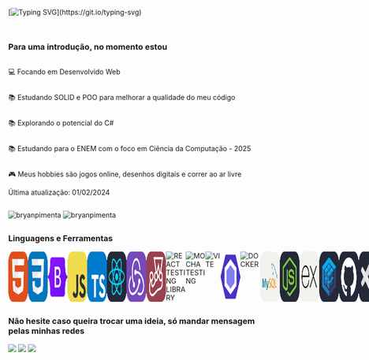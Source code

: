[![Typing SVG](https://readme-typing-svg.demolab.com?font=Fira+Code&pause=1000&color=e07a5f&width=435&lines=Bem-vindo+ao+meu+reposit%C3%B3rio+GitHub!)](https://git.io/typing-svg)

##
<div style="display: flex; flex-direction: column; flex-wrap: wrap;">
  <h3 align="left">Para uma introdução, no momento estou</h3>
  <p>💻 Focando em Desenvolvido Web</p>
  <p>📚 Estudando SOLID e POO para melhorar a qualidade do meu código</p>
  <p>📚 Explorando o potencial do C#</p>
  <p>📚 Estudando para o ENEM com o foco em Ciência da Computação - 2025</p>
  <p>🎮 Meus hobbies são jogos online, desenhos digitais e correr ao ar livre</p>
  Última atualização: 01/02/2024
</div>


##
<div>
  <img height="180em" src="https://github-readme-stats.vercel.app/api?username=bryanpimenta&show_icons=true&locale=en&theme=calm_pink" alt="bryanpimenta"/>
  <img height="180em" src="https://github-readme-stats.vercel.app/api/top-langs?username=bryanpimenta&show_icons=true&locale=en&layout=compact&theme=calm_pink" alt="bryanpimenta"/>
</div>


##
<h3 align="left">Linguagens e Ferramentas</h3>
<div style="display: flex; flex-direction: row;">
  <img width="40px" src="https://raw.githubusercontent.com/tandpfun/skill-icons/59059d9d1a2c092696dc66e00931cc1181a4ce1f/icons/HTML.svg" title = "HTML5"/>
  <img width="40px" src="https://github.com/tandpfun/skill-icons/blob/main/icons/CSS.svg" title = "CSS3"/>
  <img width="40px" src="https://raw.githubusercontent.com/devicons/devicon/1119b9f84c0290e0f0b38982099a2bd027a48bf1/icons/bootstrap/bootstrap-original.svg" title = "BOOTSTRAP"/>
  <img width="40px" src="https://raw.githubusercontent.com/tandpfun/skill-icons/59059d9d1a2c092696dc66e00931cc1181a4ce1f/icons/JavaScript.svg" title = "JAVASCRIPT"/>
  <img width="40px" src="https://raw.githubusercontent.com/tandpfun/skill-icons/59059d9d1a2c092696dc66e00931cc1181a4ce1f/icons/TypeScript.svg" title = "TYPESCRIPT"/>
  <img width="40px" src="https://raw.githubusercontent.com/tandpfun/skill-icons/59059d9d1a2c092696dc66e00931cc1181a4ce1f/icons/React-Dark.svg" title = "REACT"/>
  <img width="40px" src="https://raw.githubusercontent.com/tandpfun/skill-icons/59059d9d1a2c092696dc66e00931cc1181a4ce1f/icons/Redux.svg" title = "REDUX"/>
  <img width="40px" src="https://raw.githubusercontent.com/tandpfun/skill-icons/59059d9d1a2c092696dc66e00931cc1181a4ce1f/icons/Jest.svg" title = "JEST"/>
  <img width="40px" src="https://api.iconify.design/logos/testing-library.svg" title = "REACT TESTING LIBRARY"/>
  <img width="40px" src="https://api.iconify.design/logos/mocha.svg" title = "MOCHA TESTING"/>
  <img width="40px" src="https://camo.githubusercontent.com/61e102d7c605ff91efedb9d7e47c1c4a07cef59d3e1da202fd74f4772122ca4e/68747470733a2f2f766974656a732e6465762f6c6f676f2e737667" title = "VITE"/>
  <img width="40px" src="https://raw.githubusercontent.com/devicons/devicon/1119b9f84c0290e0f0b38982099a2bd027a48bf1/icons/eslint/eslint-original.svg" title = "ESLINT"/>
  <img width="40px" src="https://skillicons.dev/icons?i=docker" title = "DOCKER"/>
  <img width="40px" src="https://raw.githubusercontent.com/tandpfun/skill-icons/59059d9d1a2c092696dc66e00931cc1181a4ce1f/icons/MySQL-Light.svg" title = "MYSQL"/>
  <img width="40px" src="https://raw.githubusercontent.com/tandpfun/skill-icons/59059d9d1a2c092696dc66e00931cc1181a4ce1f/icons/NodeJS-Dark.svg" title = "NODE JS"/>
  <img width="40px" src="https://raw.githubusercontent.com/tandpfun/skill-icons/59059d9d1a2c092696dc66e00931cc1181a4ce1f/icons/ExpressJS-Light.svg" title = "EXPRESS"/>
  <img width="40px" src="https://raw.githubusercontent.com/tandpfun/skill-icons/59059d9d1a2c092696dc66e00931cc1181a4ce1f/icons/Sequelize-Dark.svg" title = "SEQUELIZE"/>
  <img width="40px" src="https://raw.githubusercontent.com/tandpfun/skill-icons/59059d9d1a2c092696dc66e00931cc1181a4ce1f/icons/Github-Dark.svg" title = "GITHUB"/>
  <img width="40px" src="https://raw.githubusercontent.com/tandpfun/skill-icons/59059d9d1a2c092696dc66e00931cc1181a4ce1f/icons/VSCode-Dark.svg" title = "VS CODE"/>
  <img width="40px" src="https://github.com/tandpfun/skill-icons/blob/main/icons/Git.svg" title = "GIT"/>
  <img width="40px" src="https://raw.githubusercontent.com/tandpfun/skill-icons/59059d9d1a2c092696dc66e00931cc1181a4ce1f/icons/Linux-Light.svg" title = "LINUX"/>
  <img width="40px" src="https://raw.githubusercontent.com/devicons/devicon/1119b9f84c0290e0f0b38982099a2bd027a48bf1/icons/ubuntu/ubuntu-plain.svg" title = "UBUNTU"/>
  <img width="40px" src="https://api.iconify.design/logos/jwt-icon.svg" title = "JWT LIBRARY"/>
</div>


##
<div> 
  <h3 align="left">Não hesite caso queira trocar uma ideia, só mandar mensagem pelas minhas redes</h3>
  <a href = "mailto:bryanpimenta30@gmail.com"><img src="https://img.shields.io/badge/-Gmail-%23333?style=for-the-badge&logo=gmail&logoColor=white" target="_blank"></a>
  <a href="https://www.linkedin.com/in/bryan-pimenta-b50154272" target="_blank"><img src="https://img.shields.io/badge/-LinkedIn-%230077B5?style=for-the-badge&logo=linkedin&logoColor=white" target="_blank"></a>
  <a href="https://instagram.com/bryan_pimenta" target="_blank"><img src="https://img.shields.io/badge/-Instagram-%23E4405F?style=for-the-badge&logo=instagram&logoColor=white" target="_blank"></a>
</div>


